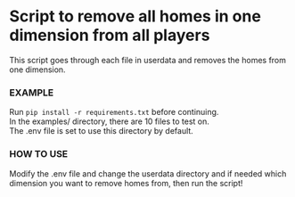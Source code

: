 # Script to remove all homes in one dimension from all players

This script goes through each file in userdata and removes the homes from one dimension.  

### EXAMPLE

Run `pip install -r requirements.txt` before continuing.  
In the examples/ directory, there are 10 files to test on.  
The .env file is set to use this directory by default.  

### HOW TO USE

Modify the .env file and change the userdata directory and if needed which dimension you want to remove homes from, then run the script!  
